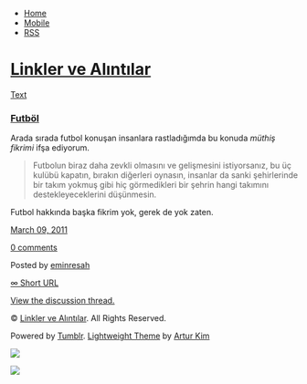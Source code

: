 -   [Home](/)
-   [Mobile](/mobile)
-   [RSS](http://eminresah.tumblr.com/rss)

[Linkler ve Alıntılar](/)
=========================

[Text](http://eminresah.tumblr.com/post/3729611233/futbol)

### [Futböl](http://eminresah.tumblr.com/post/3729611233/futbol)

Arada sırada futbol konuşan insanlara rastladığımda bu konuda *müthiş
fikrimi* ifşa ediyorum.

> Futbolun biraz daha zevkli olmasını ve gelişmesini istiyorsanız, bu üç
> kulübü kapatın, bırakın diğerleri oynasın, insanlar da sanki
> şehirlerinde bir takım yokmuş gibi hiç görmedikleri bir şehrin hangi
> takımını destekleyeceklerini düşünmesin.

Futbol hakkında başka fikrim yok, gerek de yok zaten.

[March 09, 2011](http://eminresah.tumblr.com/post/3729611233/futbol)

[0
comments](http://eminresah.tumblr.com/post/3729611233/futbol#disqus_thread)

Posted by [eminresah](http://eminresah.tumblr.com/)

[∞ Short URL](http://tmblr.co/ZWS1Oy3UJLdX)

[View the discussion thread.](http://erblog.disqus.com/?url=ref)

© [Linkler ve Alıntılar](/). All Rights Reserved.

Powered by [Tumblr](http://tumblr.com). [Lightweight
Theme](http://www.tumblr.com/theme/10820) by [Artur
Kim](http://arturkim.com)

![](https://px.srvcs.tumblr.com/impixu?T=1434918884&J=eyJ0eXBlIjoidXJsIiwidXJsIjoiaHR0cDpcL1wvZW1pbnJlc2FoLnR1bWJsci5jb21cL3Bvc3RcLzM3Mjk2MTEyMzNcL2Z1dGJvbCIsInJlcXR5cGUiOjAsInJvdXRlIjoiXC9wb3N0XC86aWRcLzpzdW1tYXJ5Iiwibm9zY3JpcHQiOjF9&U=LLEBEPDCCE&K=1b884cd5a5514ba26e38c4f5a019a537f04e108b476ac3436189663b93bc4ac9&R=)

![](https://px.srvcs.tumblr.com/impixu?T=1434918884&J=eyJ0eXBlIjoicG9zdCIsInVybCI6Imh0dHA6XC9cL2VtaW5yZXNhaC50dW1ibHIuY29tXC9wb3N0XC8zNzI5NjExMjMzXC9mdXRib2wiLCJyZXF0eXBlIjowLCJyb3V0ZSI6IlwvcG9zdFwvOmlkXC86c3VtbWFyeSIsInBvc3RzIjpbeyJwb3N0aWQiOiIzNzI5NjExMjMzIiwiYmxvZ2lkIjoiMzY0ODAyOCIsInNvdXJjZSI6MzN9XSwibm9zY3JpcHQiOjF9&U=BECGNFJIJH&K=fa1fae89b6352b05165c875d01c97eb53ac771acee56dddfe5f8148264da134a&R=)


